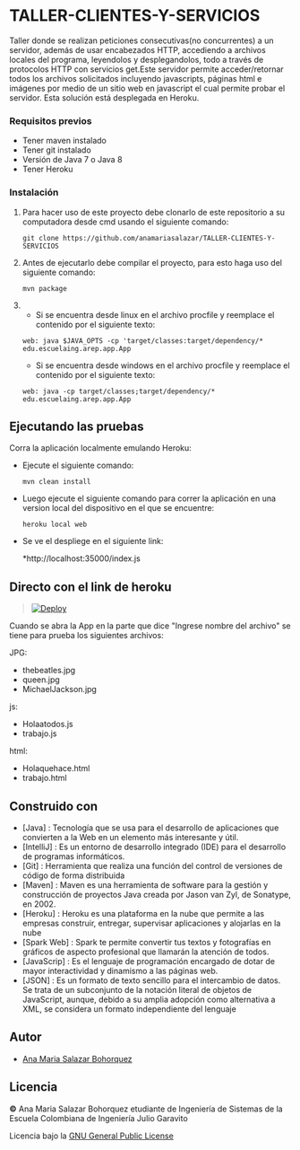 # TALLER-CLIENTES-Y-SERVICIOS 

Taller donde se realizan peticiones consecutivas(no concurrentes) a un servidor, además de usar encabezados HTTP, accediendo a archivos locales del programa, leyendolos y desplegandolos, todo a través de protocolos HTTP con servicios get.Este servidor permite acceder/retornar todos los archivos solicitados incluyendo javascripts, páginas html e imágenes por medio de un sitio web en javascript el cual permite probar el servidor. Esta solución está desplegada en Heroku. 

### Requisitos previos

* Tener maven instalado
* Tener git instalado
* Versión de Java 7 o Java 8
* Tener Heroku

### Instalación

1. Para hacer uso de este proyecto debe clonarlo de este repositorio a su computadora desde cmd usando el siguiente comando:
   
   ```
   git clone https://github.com/anamariasalazar/TALLER-CLIENTES-Y-SERVICIOS
   ```

2. Antes de ejecutarlo debe compilar el proyecto, para esto haga uso del siguiente comando:

    ```
    mvn package
    ```
3.  * Si se encuentra desde linux en el archivo procfile y reemplace el contenido por el siguiente texto:
    
    ```
    web: java $JAVA_OPTS -cp 'target/classes:target/dependency/* edu.escuelaing.arep.app.App
    
    ```
    * Si se encuentra desde windows en el archivo procfile y reemplace el contenido por el siguiente texto:
    
    ```
    web: java -cp target/classes;target/dependency/* edu.escuelaing.arep.app.App
    ```


## Ejecutando las pruebas

Corra la aplicación localmente emulando Heroku:

   * Ejecute el siguiente comando:
     ```
     mvn clean install
     ```
   
   * Luego ejecute el siguiente comando para correr la aplicación en una version local del dispositivo en el que se encuentre:
     ```
     heroku local web
     ```
   * Se ve el despliege en el siguiente link:
   
      *http://localhost:35000/index.js
   
## Directo con el link de heroku
> [![Deploy](https://www.herokucdn.com/deploy/button.svg)](https://tallerclientesyservicios.herokuapp.com/index.js)

 
 Cuando se abra la App en la parte que dice "Ingrese nombre del archivo" se tiene para prueba los siguientes archivos:  
 
 
JPG:
   * thebeatles.jpg
   * queen.jpg
   * MichaelJackson.jpg
   
js:
   * Holaatodos.js
   * trabajo.js
   
html:
   * Holaquehace.html
   * trabajo.html
 
  
## Construido con

* [Java] : Tecnología que se usa para el desarrollo de aplicaciones que convierten a la Web en un elemento más interesante y útil.
* [IntelliJ] : Es un entorno de desarrollo integrado (IDE) para el desarrollo de programas informáticos.
* [Git] : Herramienta que realiza una función del control de versiones de código de forma distribuida
* [Maven] : Maven es una herramienta de software para la gestión y construcción de proyectos Java creada por Jason van Zyl, de Sonatype, en 2002. 
* [Heroku] : Heroku es una plataforma en la nube que permite a las empresas construir, entregar, supervisar aplicaciones y alojarlas en la nube
* [Spark Web] : Spark te permite convertir tus textos y fotografías en gráficos de aspecto profesional que llamarán la atención de todos. 
* [JavaScrip] : Es el lenguaje de programación encargado de dotar de mayor interactividad y dinamismo a las páginas web.
* [JSON] : Es un formato de texto sencillo para el intercambio de datos. Se trata de un subconjunto de la notación literal de objetos de JavaScript, aunque, debido a su amplia adopción como alternativa a XML, se considera un formato independiente del lenguaje

## Autor

* [Ana Maria Salazar Bohorquez](https://github.com/anamariasalazar)

## Licencia

**©️** Ana Maria Salazar Bohorquez etudiante de Ingeniería de Sistemas de la Escuela Colombiana de Ingeniería Julio Garavito

Licencia bajo la [GNU General Public License](/LICENSE.txt)
